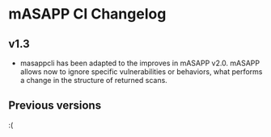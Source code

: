 # mASAPP CI  Changelog

## v1.3

* masappcli has been adapted to the improves in mASAPP v2.0. mASAPP allows now to ignore specific vulnerabilities or 
behaviors, what performs a change in the structure of returned scans.

## Previous versions

:(